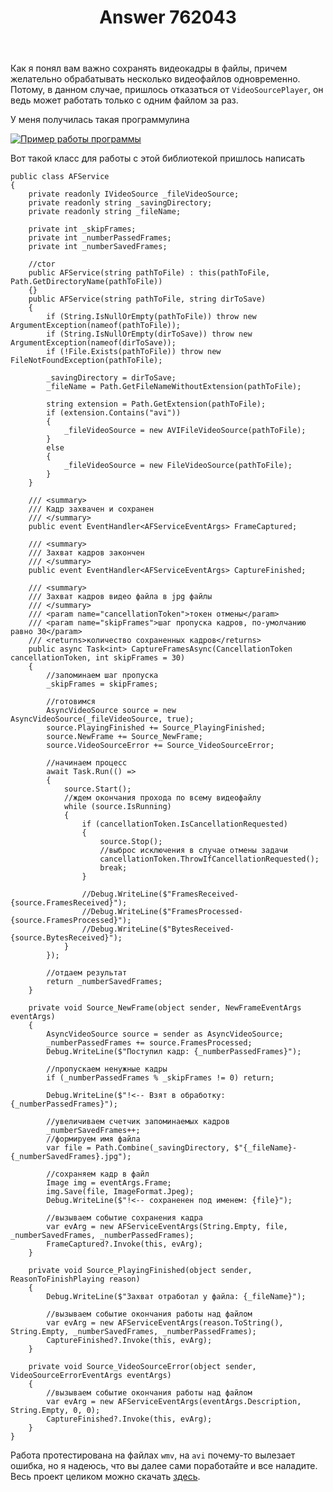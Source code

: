 ﻿---
title: "Answer 762043"
se.owner.user_id: 222542
se.owner.display_name: "Bulson"
se.owner.link: "https://ru.stackoverflow.com/users/222542/bulson"
se.answer_id: 762043
se.question_id: 753484
se.post_type: answer
se.score: 2
se.is_accepted: False
---
<p>Как я понял вам важно сохранять видеокадры в файлы, причем желательно обрабатывать несколько видеофайлов одновременно. Потому, в данном случае, пришлось отказаться от <code>VideoSourcePlayer</code>, он ведь может работать только с одним файлом за раз. </p>

<p>У меня получилась такая программулина</p>

<p><a href="https://i.stack.imgur.com/l0jUn.gif" rel="nofollow noreferrer"><img src="https://i.stack.imgur.com/l0jUn.gif" alt="Пример работы программы"></a></p>

<p>Вот такой класс для работы с этой библиотекой пришлось написать</p>

<pre><code>public class AFService
{
    private readonly IVideoSource _fileVideoSource;
    private readonly string _savingDirectory;
    private readonly string _fileName;

    private int _skipFrames;
    private int _numberPassedFrames;
    private int _numberSavedFrames;

    //ctor
    public AFService(string pathToFile) : this(pathToFile, Path.GetDirectoryName(pathToFile))
    {}
    public AFService(string pathToFile, string dirToSave)
    {
        if (String.IsNullOrEmpty(pathToFile)) throw new ArgumentException(nameof(pathToFile));
        if (String.IsNullOrEmpty(dirToSave)) throw new ArgumentException(nameof(dirToSave));
        if (!File.Exists(pathToFile)) throw new FileNotFoundException(pathToFile);

        _savingDirectory = dirToSave;
        _fileName = Path.GetFileNameWithoutExtension(pathToFile);

        string extension = Path.GetExtension(pathToFile);
        if (extension.Contains("avi"))
        {
            _fileVideoSource = new AVIFileVideoSource(pathToFile);
        }
        else
        {
            _fileVideoSource = new FileVideoSource(pathToFile);
        }
    }

    /// &lt;summary&gt;
    /// Кадр захвачен и сохранен
    /// &lt;/summary&gt;
    public event EventHandler&lt;AFServiceEventArgs&gt; FrameCaptured;

    /// &lt;summary&gt;
    /// Захват кадров закончен
    /// &lt;/summary&gt;
    public event EventHandler&lt;AFServiceEventArgs&gt; CaptureFinished;

    /// &lt;summary&gt;
    /// Захват кадров видео файла в jpg файлы
    /// &lt;/summary&gt;
    /// &lt;param name="cancellationToken"&gt;токен отмены&lt;/param&gt;
    /// &lt;param name="skipFrames"&gt;шаг пропуска кадров, по-умолчанию равно 30&lt;/param&gt;
    /// &lt;returns&gt;количество сохраненных кадров&lt;/returns&gt;
    public async Task&lt;int&gt; CaptureFramesAsync(CancellationToken cancellationToken, int skipFrames = 30)
    {
        //запоминаем шаг пропуска
        _skipFrames = skipFrames;

        //готовимся
        AsyncVideoSource source = new AsyncVideoSource(_fileVideoSource, true);
        source.PlayingFinished += Source_PlayingFinished;
        source.NewFrame += Source_NewFrame;
        source.VideoSourceError += Source_VideoSourceError;

        //начинаем процесс
        await Task.Run(() =&gt;
        {
            source.Start();
            //ждем окончания прохода по всему видеофайлу
            while (source.IsRunning)
            {
                if (cancellationToken.IsCancellationRequested)
                {
                    source.Stop();
                    //выброс исключения в случае отмены задачи
                    cancellationToken.ThrowIfCancellationRequested();
                    break;
                }

                //Debug.WriteLine($"FramesReceived-{source.FramesReceived}");
                //Debug.WriteLine($"FramesProcessed-{source.FramesProcessed}");
                //Debug.WriteLine($"BytesReceived-{source.BytesReceived}");
            }
        });

        //отдаем результат
        return _numberSavedFrames;
    }

    private void Source_NewFrame(object sender, NewFrameEventArgs eventArgs)
    {
        AsyncVideoSource source = sender as AsyncVideoSource;
        _numberPassedFrames += source.FramesProcessed;
        Debug.WriteLine($"Поступил кадр: {_numberPassedFrames}");

        //пропускаем ненужные кадры
        if (_numberPassedFrames % _skipFrames != 0) return;

        Debug.WriteLine($"!&lt;-- Взят в обработку: {_numberPassedFrames}");

        //увеличиваем счетчик запоминаемых кадров
        _numberSavedFrames++;
        //формируем имя файла
        var file = Path.Combine(_savingDirectory, $"{_fileName}-{_numberSavedFrames}.jpg");

        //сохраняем кадр в файл
        Image img = eventArgs.Frame;
        img.Save(file, ImageFormat.Jpeg);
        Debug.WriteLine($"!&lt;-- cохраненен под именем: {file}");

        //вызываем событие сохранения кадра
        var evArg = new AFServiceEventArgs(String.Empty, file, _numberSavedFrames, _numberPassedFrames);
        FrameCaptured?.Invoke(this, evArg);
    }

    private void Source_PlayingFinished(object sender, ReasonToFinishPlaying reason)
    {
        Debug.WriteLine($"Захват отработал у файла: {_fileName}");

        //вызываем событие окончания работы над файлом
        var evArg = new AFServiceEventArgs(reason.ToString(), String.Empty, _numberSavedFrames, _numberPassedFrames);
        CaptureFinished?.Invoke(this, evArg);
    }

    private void Source_VideoSourceError(object sender, VideoSourceErrorEventArgs eventArgs)
    {
        //вызываем событие окончания работы над файлом
        var evArg = new AFServiceEventArgs(eventArgs.Description, String.Empty, 0, 0);
        CaptureFinished?.Invoke(this, evArg);
    }
}
</code></pre>

<p>Работа протестирована на файлах <code>wmv</code>, на <code>avi</code> почему-то вылезает ошибка, но я надеюсь, что вы далее сами поработайте и все наладите. Весь проект целиком можно скачать <a href="https://yadi.sk/d/M_T-37ZJ3QwVmA" rel="nofollow noreferrer">здесь</a>.</p>
